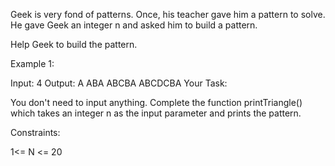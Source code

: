 Geek is very fond of patterns. Once, his teacher gave him a pattern to solve. He gave Geek an integer n and asked him to build a pattern.

Help Geek to build the pattern.

Example 1:

Input: 4
Output:
   A
  ABA
 ABCBA
ABCDCBA
Your Task:

You don't need to input anything. Complete the function printTriangle() which takes an integer n  as the input parameter and prints the pattern.

Constraints:

1<= N <= 20
